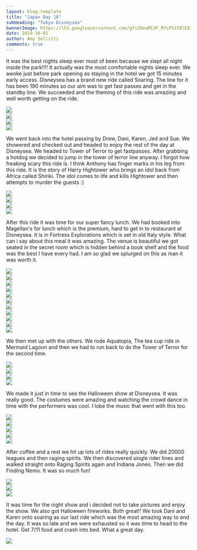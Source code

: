 ```yaml
---
layout: blog-template
title: "Japan Day 18"
subHeading: "Tokyo Disneysea"
bannerImage: https://lh3.googleusercontent.com/gYiZkmaMI3F_RYLPS1FBlEAI8UAC5yrCeqdn5i1Q9_jGoHyTR3aNzu__enBq9r9SzQFMnx86bauzDrMRdOZSAasnpziVczzunwpa3SR6wORaWLI_AHsrGEXKmZSRh-OPZrYJISUSxMk=w2400
date: 2019-10-01
author: Amy Sellitti
comments: true
---
```


It was the best nights sleep ever must of been because we slept all night inside the park!!!! It actually was the most comfortable nights sleep ever. We awoke just before park opening as staying in the hotel we got 15 minutes early access. Disneysea has a brand new ride called Soaring. The line for it has been 190 minutes so our aim was to get fast passes and get in the standby line. We succeeded and the theming of this ride was amazing and well worth getting on the ride.

<div class="center-image"><img src="https://lh3.googleusercontent.com/jVs-IwmNwfVw2tTQkEn4JAYb7j-Dcl_AiJpoE_k69QxNRgAikfPJOeK8eQo5y8lwUgPhnkUQDaGP59-NVvGi5tyNJHAMm6F1QHsDOg5hBXn5IBnauuvTi3pHBUuemZbLxiKCMSh8mhg=w2400"/></div>
<div class="center-image"><img src="https://lh3.googleusercontent.com/0UVziUmDzzui9IK7iGFV4kT-dW7FoteT_d1X2M3948drfTUscnDnYeH5oPkgcvWqDV3IKbWUrizuGC2SEsf0EqokILazztvfaI8nmi7LcHC7WKIpZIr9-Jj5y4P_iQeW_hvkQ-C5J7M=w2400"/></div>
<div class="center-image"><img src="https://lh3.googleusercontent.com/E_SD0u8QsewtFuk6VjbnQbd9hVzJvHaMWsxu-dB2RHFEpMjpCmdXGH1ZtfQZJ4C_E_I9Hd4xMC2zNpdayw-YDsurroQNQgbOHFLfmPhCX1sY2L0B-awhzlsNzQRouNyUsNYdiMkrLic=w2400"/></div>
<div class="center-image"><img src="https://lh3.googleusercontent.com/TBLtfT3bfzTx0tFY58EcNy_LEJ75KtM8P7xOOUuzyrzLLslIfo-gcgG1VGOog2bKS_LAxWIYUlOD1LOGcE7-YM7MHTjLS4M7n7DYl2kQWASsmOZ08HPOGhCYpItluVT4OwJNV5LsdPE=w2400"/></div>

We went back into the hotel passing by Drew, Dani, Karen, Jed and Sue. We showered and checked out and headed to enjoy the rest of the day at Disneysea. We headed to Tower of Terror to get fastpasses. After grabbing a hotdog we decided to jump in the tower of terror line anyway. I forgot how freaking scary this ride is. I think Anthony has finger marks in his leg from this ride. It is the story of Harry Hightower who brings an idol back from Africa called Shiriki. The idol comes to life and kills Hightower and then attempts to murder the guests :)

<div class="center-image"><img src="https://lh3.googleusercontent.com/-su1yrkyua0Eo97_TaQC9F3M-Rt31fEl3WSHGu_k1hPy6HPnqOdPf2KtEfJPHMKbhSw8Fi8GZxCvjGyRSDXaTST1mYYJw6OaNj0KSxlol6lgIEpmB_qUIN3RnoXcFEionWUcIEdbcBo=w2400"/></div>
<div class="center-image"><img src="https://lh3.googleusercontent.com/zIGsnsNN8Fz1XOd0FLD_gixM0XYUkvPxQBw-F1350X35aLucPS_e9Q8iS5t2BUH-c7aN1fLnmWiLFVsOCVVo-A3sCe2dABSTEJMofKn6HhQ67-H70cdrmHYK-xPG5iCRnvN6JCiHjS8=w2400"/></div>
<div class="center-image"><img src="https://lh3.googleusercontent.com/kmpcOtBD4bxR66Xxl9sqMYwaOZzJ4UJ4uwzRt7kB9SwPAh7FUxnrEXFipJrpLftaEnzLYkMjfB_I5-3kBOpeJcq_upM7gP_pudjGZwsNdkOkukk4MMubSy0uZySjcVaAjLNZRdke5D8=w2400"/></div>
<div class="center-image"><img src="https://lh3.googleusercontent.com/wq6RUuJFIcQ-BjNV5kB57yc2rMQq5QFtBOh8sNxSDyK4-_I9IlJIchAW2VwsBhhLyWlnI4W2VyT4zMfjSVSxJz_MU7vh90w7F6-U1j4c85eSUfyYRILU2aehI6zmjA7I4e0yZmQ6KyE=w2400"/></div>

After this ride it was time for our super fancy lunch. We had booked into Magellan's for lunch which is the premium, hard to get in to restaurant at Disneysea. It is in Fortress Explorations which is set in old Italy style. What can i say about this meal it was amazing. The venue is beautiful we got seated in the secret room which is hidden behind a book shelf and the food was the best I have every had. I am so glad we splurged on this as man it was worth it. 

<div class="center-image"><img src="https://lh3.googleusercontent.com/L7umr7SFGjYUjwycVQiFKCoZ4mmLREGYwheXyO5dBXZTAJhJ1PDDSN_ATVdeFteLfVj7XlKRXOGOOkWUr_bdE0oHPYGQW5O3PBXZkt6Rtj7zYos5VbsCvKC1MYF6iDK7PQp_2m4Qk9w=w2400"/></div>
<div class="center-image"><img src="https://lh3.googleusercontent.com/SB_Wn8iQsudalNV2G4Mk9tn-TXg03yzD2L5JGPxOB0PWYTIqq1mi8IhNLkcDa9AEaNCZUp-oN9H70inugUAlDHssAQdxroyJD1HCRXKF3c96DXuxjKcVBdB630AoqdZk_h6FURp16VI=w2400"/></div>
<div class="center-image"><img src="https://lh3.googleusercontent.com/gYiZkmaMI3F_RYLPS1FBlEAI8UAC5yrCeqdn5i1Q9_jGoHyTR3aNzu__enBq9r9SzQFMnx86bauzDrMRdOZSAasnpziVczzunwpa3SR6wORaWLI_AHsrGEXKmZSRh-OPZrYJISUSxMk=w2400"/></div>
<div class="center-image"><img src="https://lh3.googleusercontent.com/n9rt0EoA0S-I8OxyA6LFY5RIePBrKXZPRHWQY-q1YGkkxVIZX0iz0UrWDhCC-rwgTNtPdafJqQeglCS9pDY2Jxohiee-Lbubkm6l53aMUJNzUHXt7tA1WX8Tz4IcDGy9ZXHea8m_oXE=w2400"/></div>
<div class="center-image"><img src="https://lh3.googleusercontent.com/s4GAxKPqPq7GQ5isUpos35n6eonAON9GonskFhRxb6ii6ddXdDLL9rgUTThbggte6sA8FB3sxwJKaMv8Kk0iJvOJ6T-HIX08pDaxcQ8bugpyUi9IhsNNWKOdWtVcPZHK5grpVtziqgY=w2400"/></div>
<div class="center-image"><img src="https://lh3.googleusercontent.com/0nQtiDaDUv95tHPouF2mtPBYpG3Q_iJOSTQjRm14rxXa-c1eMwjXx7nK0faYzbVtHeIHbq_6j3Ua8OpfibyXnT6Le6RG7mYoAdpJA0XrURYwWKzeGle3GUq-eiy7eFOn-Pu5qpQIqMo=w2400"/></div>
<div class="center-image"><img src="https://lh3.googleusercontent.com/h2leZxzo7E0xpyJcfEzfhelLciyy_37LF-Tp9T9pbF_nn9PrWZL6cxDU0vymmsfCyl0iX_9RQJhQx4Y49yC_dZ0ghJLcWKudVRZiKAv_oZk5hHLxpXtCxkhawhKau_vIh3y_VaVR0Hg=w2400"/></div>
<div class="center-image"><img src="https://lh3.googleusercontent.com/CR6xElX3uqK-KWrAUe3iRGjrd6udaJCfP8x3ZBLWtL5_D2YzZ7hUmBPAl37HC3dJMQUHY_x0_G5VXPDS9QcU5EL7wPiO8J1P40c4QZzHTLr5W2kgBEfjuUZ3cLtgjoHDWKDLuZZvRqQ=w2400"/></div>
<div class="center-image"><img src="https://lh3.googleusercontent.com/nQSED6ky1JXJVlgfJ6ASMRgxVDNlgKO8Etw999bUsX2Gn31XLYtLupnVZH5D7sJn6hiqC1womcf3jqknqE3YH-2cGz_jJvmuZcGCxSKUpIs-YDni_M2JlwIFGrKyPT0VvhX8wLTscJM=w2400"/></div>
<div class="center-image"><img src="https://lh3.googleusercontent.com/UHt4Ige_FbzM3ww22B4ynA_d8YdBt17t2dbM5yl8r0abF8YJAifwBISee7ONWVYoGbnGLIsAijozV2-ba38JfdMnmVqzGW0AzAD_Zy1VFsO4FEDhuMUHYIjOVgokKAAvcOwNz9sZDaQ=w2400"/></div>
<div class="center-image"><img src="https://lh3.googleusercontent.com/ZjPDhSCr9qLp1aoBhk1nsjrRvjeYwqbBqNVJxfUX5fEiSxRIAGzJkkb5Obu-J8sQYIHK_I8SAHFjNKK6UQsCO7L7YEG-4EfZYdZEZqc_BO0S7I1RTLe6n14KPGwf4BEauJS6vUgUg3U=w2400"/></div>

We then met up with the others. We rode Aquatopia, The tea cup ride in Mermaid Lagoon and then we had to run back to do the Tower of Terror for the second time. 
<div class="center-image"><img src="https://lh3.googleusercontent.com/NRvVt7PC1capQAJXl_Flfigdlyqif2M1YqC5TlHkvIqDvrs_4BTbyM0FS4hUN8WmQQWStRlJ56_drv9S7qG7p3X_GsPeM5POpgmwxQA1-aP3lpEFL_ZLWTHQ6bnp_lAtYvDmFTHZgWw=w2400"/></div>
<div class="center-image"><img src="https://lh3.googleusercontent.com/oujAhbeig7rnzvMl5rni1WlOyMcvtAHgrmbDXdCmwkqNpHTLlTwzyqxdOnmUunr3e677gTcegklg2mXAEy4ufv5pmqq6CyfH1VNaCptaAuqN1ek0eZ9pMGCp9MSk1VCmxHW6a-TT3g0=w2400"/></div>
<div class="center-image"><img src="https://lh3.googleusercontent.com/Dn3IyuMOBpHHMO8eQgpyVGP18dtbBvb7ePAjlRfCvZRjSGF4Pi00KmrYh0GYivudrO_tSUlNKFlAVQpwc7pDkIemREzGb3FWZPe4cSkJzblMYOGPXduO3jZ6po8Ou6wyUmC5sky_LJE=w2400"/></div>
<div class="center-image"><img src="https://lh3.googleusercontent.com/0ByBA0Uejr3PtFolYP45MsuzgGaHpudj1Kb0Yeix_39a8uAcmeC5JH64Utp9MHQl-9nitlxErwcQ93RO1psEl3dS0pmbRZdCbfHxpd7cZ9_zSTJNiwDGp_pyVFF3n7b48qHstBZ1sYI=w2400"/></div>

We made it just in time to see the Halloween show at Disneysea. It was really good. The costumes were amazing and watching the crowd dance in time with the performers was cool. I lobe the music that went with this too. 

<div class="center-image"><img src="https://lh3.googleusercontent.com/y2F9JVbBhQFkN3SBLtHv_O--G3_440VpDBWpv4geMWGNC8YjqrTlTQ_B7Zb3TDh6Q7N9VUxNz54DgQ_3DmheHj0wDKjCbpIpiFpmRVxtYVkKa7XQWimHOnSEaOOCCpkZMuz7aHpXzNA=w2400"/></div>
<div class="center-image"><img src="https://lh3.googleusercontent.com/g8cA40-bymeEWtZzMokKwoUvS9WmbRuSj0Hc9a4Wz89_2WO9I-QJgGOwkP8MT1Hz5_5yXuFYKZxTojQ4DXQ6Z1HegRW58UO_FyvfEDynQE4-gIzr0Dv9SboBPnjwDcutTCSiW5SSkGI=w2400"/></div>
<div class="center-image"><img src="https://lh3.googleusercontent.com/CYgtMLvX1AHD7YhGz1gtD0IVydCxrblsP677H7etJQaeTK-qlxKtP3jNuxaQYY3e5fzYA0It9cZrgyqeq-bMdOJ8B0RdUxHhDv1jDCahuIWao-P04jE_6ti5V0KFgJWmaBiTz7YdZnY=w2400"/></div>
<div class="center-image"><img src="https://lh3.googleusercontent.com/eYnBCOYKlqW45VoaSYu58xdgLAHxsfDtVndWM7hlRr3T-elvLmSJIna-0M4NFiH1QCItTnT76hH3H47nlman29Gme3EiZfXJFUQmDS8sPIFLBHapPtYgr48tCA7HEYyOvPWUR0WUQFM=w2400"/></div>
<div class="center-image"><img src="https://lh3.googleusercontent.com/sPRfThFA2cHxhZ5vTLLyIhOm4MHPf_HyIRjRoAqpNb0qi9eo7FJzvXD0TEsbSEScLDhSvJgM-L_IwRibTXDHXiGaOWNqc-ENZBa4WdjKJvnOTnLmUhuLKWPjbhR_CBiVd7Tp91LUgds=w2400"/></div>

After coffee and a rest we hit up lots of rides really quickly. We did 20000 leagues and then raging spirits. We then discovered single rider lines and walked straight onto Raging Spirits again and Indiana Jones. Then we did Finding Nemo. It was so much fun!

<div class="center-image"><img src="https://lh3.googleusercontent.com/aX1LRpAfibRRyrs5fBl2HgCnqfHalO_39ljx2_hSWwGtxCdgnodrwIXjxlsY5V982PxVHg3m-VPuzl8x9yalTuHNZFeOUDLSZazVi_ReWCj2NYsjLNw5jaTxDnhdvzkFsXl_-m_lF0k=w2400"/></div>
<div class="center-image"><img src="https://lh3.googleusercontent.com/aA0ZdbxO14RkTME7kURchOS_4h3U-2JgPX2jPTJjMIPApT-88M4g42URJjn9uZqJ8HcxqKU5SeT6rudJmqHM5VIUtssy6GwdJmxxNJG-lCviJBCDlzPGI36Kxrb9QTI4dpfkUyaFx6M=w2400"/></div>
<div class="center-image"><img src="https://lh3.googleusercontent.com/C_aDICS3R3Fe6KgTGS1FyAcDdgdJTnfj85X56-vElD1IaRmT61O0TLzIw0zN_9I5ijtSdRjGYyZdUSuRIAHHcfm6cUStaAij_0zFriu5849M7aLXGd2Y6uoXYGYwb7IDX26pqJN2y6s=w2400"/></div>

It was time for the night show and i decided not to take pictures and enjoy the show. We also got Halloween fireworks. Both great!! We took Dani and Karen onto soaring as our last ride which was the most amazing way to end the day. It was so late and we were exhausted so it was time to head to the hotel. Get 7/11 food and crash into bed. What a great day. 

<div class="center-image"><img src="https://lh3.googleusercontent.com/I225Y-GvcQC3KLObCd0oNNvFCaUfNP7_WqcILRgAQYb1xtEpRBERfbNDy3KMSVXXwumDxkrNdMYLMLZJqOFrkMVNCZT7ptqBV_s26kEl-zC9RH8FV9SwbmSnhiFyybH7L9bJBpDpmmo=w2400"/></div>
